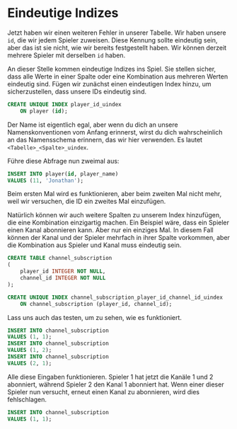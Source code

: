 # Eindeutige Indizes

Jetzt haben wir einen weiteren Fehler in unserer Tabelle.
Wir haben unsere `id`, die wir jedem Spieler zuweisen.
Diese Kennung sollte eindeutig sein, aber das ist sie nicht, wie wir bereits festgestellt haben.
Wir können derzeit mehrere Spieler mit derselben `id` haben.

An dieser Stelle kommen eindeutige Indizes ins Spiel.
Sie stellen sicher, dass alle Werte in einer Spalte oder eine Kombination aus mehreren Werten eindeutig sind.
Fügen wir zunächst einen eindeutigen Index hinzu, um sicherzustellen, dass unsere IDs eindeutig sind.

```sql
CREATE UNIQUE INDEX player_id_uindex
    ON player (id);
```

Der Name ist eigentlich egal, aber wenn du dich an unsere Namenskonventionen vom Anfang erinnerst, wirst du dich wahrscheinlich an das Namensschema erinnern, das wir hier verwenden.
Es lautet `<Tabelle>_<Spalte>_uindex`.

Führe diese Abfrage nun zweimal aus:

```sql
INSERT INTO player(id, player_name)
VALUES (11, 'Jonathan');
```

Beim ersten Mal wird es funktionieren, aber beim zweiten Mal nicht mehr, weil wir versuchen, die ID ein zweites Mal einzufügen.

Natürlich können wir auch weitere Spalten zu unserem Index hinzufügen, die eine Kombination einzigartig machen.
Ein Beispiel wäre, dass ein Spieler einen Kanal abonnieren kann.
Aber nur ein einziges Mal.
In diesem Fall können der Kanal und der Spieler mehrfach in ihrer Spalte vorkommen, aber die Kombination aus Spieler und Kanal muss eindeutig sein.

```sql
CREATE TABLE channel_subscription
(
    player_id INTEGER NOT NULL,
    channel_id INTEGER NOT NULL
);

CREATE UNIQUE INDEX channel_subscription_player_id_channel_id_uindex
    ON channel_subscription (player_id, channel_id);
```

Lass uns auch das testen, um zu sehen, wie es funktioniert.

```sql
INSERT INTO channel_subscription
VALUES (1, 1);
INSERT INTO channel_subscription
VALUES (1, 2);
INSERT INTO channel_subscription
VALUES (2, 1);
```

Alle diese Eingaben funktionieren.
Spieler 1 hat jetzt die Kanäle 1 und 2 abonniert, während Spieler 2 den Kanal 1 abonniert hat.
Wenn einer dieser Spieler nun versucht, erneut einen Kanal zu abonnieren, wird dies fehlschlagen.

```sql
INSERT INTO channel_subscription
VALUES (1, 1);
```
